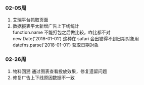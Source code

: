 ### 02-05周
1. 艾瑞平台抓取页面
2. 数据报表平太新增广告上下线统计  
function.name 不能打包之后做比较，咋比都不对  
new Date('2018-01-01') 这种在 safari 会出错得不到日期对象用 datefns.parse('2018-01-01') 获取日期对象  
### 02-26周
1. 物料回溯 通过图表查看投放效果，修复遗留问题
2. 修复广告上下线原因数据不一致
